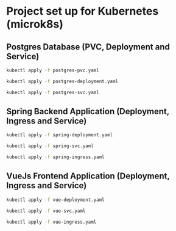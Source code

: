 
# Project set up for Kubernetes (microk8s)

## Postgres Database (PVC, Deployment and Service)

```bash
kubectl apply -f postgres-pvc.yaml
```

```bash
kubectl apply -f postgres-deployment.yaml
```

```bash
kubectl apply -f postgres-svc.yaml
```
## Spring Backend Application (Deployment, Ingress and Service)

```bash
kubectl apply -f spring-deployment.yaml
```

```bash
kubectl apply -f spring-svc.yaml
```

```bash
kubectl apply -f spring-ingress.yaml
```
## VueJs Frontend Application (Deployment, Ingress and Service)

```bash
kubectl apply -f vue-deployment.yaml
```

```bash
kubectl apply -f vue-svc.yaml
```

```bash
kubectl apply -f vue-ingress.yaml
```
